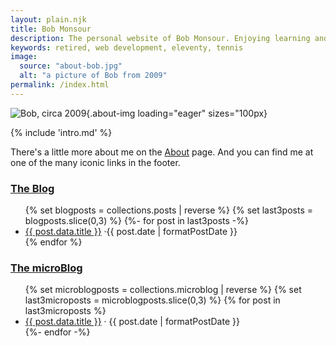 ```yaml
---
layout: plain.njk
title: Bob Monsour
description: The personal website of Bob Monsour. Enjoying learning and deploying websites with 11ty and Netlify.
keywords: retired, web development, eleventy, tennis
image:
  source: "about-bob.jpg"
  alt: "a picture of Bob from 2009"
permalink: /index.html
---
```


![Bob, circa 2009](/assets/img/about-bob.jpg){.about-img loading="eager" sizes="100px}

{% include 'intro.md' %}

There's a little more about me on the [About](/about/) page. And you can find me at one of the many iconic links in the footer.

<section>
	<div>
		<h3><a href="/archive/">The Blog</a></h3>
		<ul>
			{% set blogposts = collections.posts | reverse %}
			{% set last3posts = blogposts.slice(0,3) %}
			{%- for post in last3posts -%}
				<li>
					<a href="{{ post.url }}">{{ post.data.title }}</a> &middot;<span class="blogdate">{{ post.date | formatPostDate }}</span>
				</li>
			{% endfor %}
		</ul>
	</div>
	<div>
		<h3><a href="/microblog/">The microBlog</a></h3>
		<ul>
			{% set microblogposts = collections.microblog | reverse %}
			{% set last3microposts = microblogposts.slice(0,3) %}
			{% for post in last3microposts %}
				<li>
					<a href="{{ post.url }}">{{ post.data.title }}</a> &middot;
					<span class="blogdate">{{ post.date | formatPostDate }}</span>
				</li>
			{%- endfor -%}
		</ul>
	</div>
</section>
